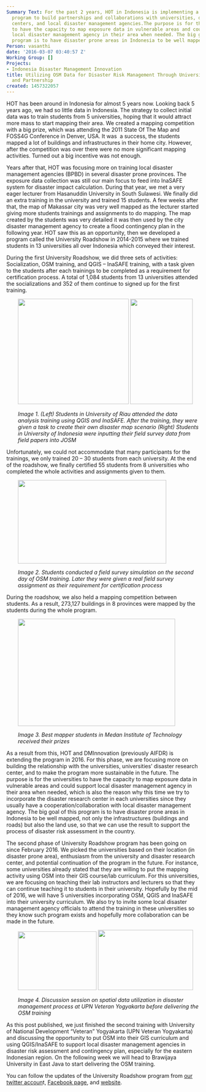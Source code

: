 ```yaml
---
Summary Text: For the past 2 years, HOT in Indonesia is implementing a university
  program to build partnerships and collaborations with universities, disaster research
  centers, and local disaster management agencies.The purpose is for the universities
  to have the capacity to map exposure data in vulnerable areas and could support
  local disaster management agency in their area when needed. The big goal of this
  program is to have disaster prone areas in Indonesia to be well mapped.
Person: vasanthi
date: '2016-03-07 03:40:57 Z'
Working Group: []
Projects:
- Indonesia Disaster Management Innovation
title: Utilizing OSM Data for Disaster Risk Management Through University Engagement
  and Partnership
created: 1457322057
---
```

<p>HOT has been around in Indonesia for almost 5 years now. Looking back 5 years ago, we had so little data in Indonesia. The strategy to collect initial data was to train students from 5 universities, hoping that it would attract more mass to start mapping their area. We created a mapping competition with a big prize, which was attending the 2011 State Of The Map and FOSS4G Conference in Denver, USA. It was &nbsp;a success, the students mapped a lot of buildings and infrastructures in their home city. However, after the competition was over there were no more significant mapping activities. Turned out a big incentive was not enough.</p><p>Years after that, HOT was focusing more on training local disaster management agencies (BPBD) in several disaster prone provinces. The exposure data collection was still our main focus to feed into InaSAFE system for disaster impact calculation. During that year, we met a very eager lecturer from Hasanuddin University in South Sulawesi. We finally did an extra training in the university and trained 15 students. A few weeks after that, the map of Makassar city was very well mapped as the lecturer started giving more students trainings and assignments to do mapping. The map created by the students was very detailed it was then used by the city disaster management agency to create a flood contingency plan in the following year. HOT saw this as an opportunity, then we developed a program called the University Roadshow in 2014-2015 where we trained students in 13 universities all over Indonesia which conveyed their interest.</p><p>During the first University Roadshow, we did three sets of activities: Socialization, OSM training, and QGIS – InaSAFE training, with a task given to the students after each trainings to be completed as a requirement for certification process. A total of 1,084 students from 13 universities attended the socializations and 352 of them continue to signed up for the first training.</p><p style="padding-left: 30px;"><img style="color: #000000; font-family: Arial; font-size: 14.6667px; white-space: pre-wrap; border-style: none; border-width: initial; transform: rotate(0rad); background-color: transparent;" src="https://lh5.googleusercontent.com/u82CCXqHmGr2FHbuWri4r9G2cFNuuF3PwKjvnY8fNVldB_EW3GRJ_P5mo-Kek49rJ9lL1ouklcAd5wdzql3MwuQ_RhaBf62Y5K8v-oRPy6VNkebsXIojxsEnozznjXXlyOZx18LV" alt="" width="289" height="275">&nbsp;<img style="color: #000000; font-family: Arial; font-size: 14.6667px; white-space: pre-wrap; border-style: none; border-width: initial; transform: rotate(0rad); background-color: transparent;" src="https://lh4.googleusercontent.com/29LWgs023wZvbIynNFBU2UPbfKH7ZYcVyTMwGVOMzS_pxEq2-hFGxM06u2S77AJKNYn3l_GpcCLbTSHNF0gy7LvpdA-EqZeAwr3IL7eMXsrBhQFNBWf05b5ZoPjhh-WOw_em6I2B" alt="" width="163" height="275"></p><p style="padding-left: 30px;"><em>Image 1. (Left) Students in University of Riau attended the data analysis training using QGIS and InaSAFE. After the training, they were given a task to create their own disaster map scenario&nbsp;(Right) Students in University of Indonesia were inputting their field survey data from field papers into JOSM</em></p><p>Unfortunately, we could not accommodate that many participants for the trainings, we only trained 20 – 30 students from each university. At the end of the roadshow, we finally certified 55 students from 8 universities who completed the whole activities and assignments given to them.</p><p style="padding-left: 30px;"><span id="docs-internal-guid-2bc89b97-4f1d-f3b6-b10f-6e93b3a5e004"><span style="font-size: 14.6667px; font-family: Arial; color: #000000; vertical-align: baseline; white-space: pre-wrap; background-color: transparent;"><img style="border-style: none; border-width: initial; transform: rotate(0rad);" src="https://lh6.googleusercontent.com/RPqkP8DiKOL3fw2dwMsg8b4f05tit5MeQSKCGIrZ0qbsdnL8_mNQhmuDEBuOBxyCInp8BLxxtwOcrO2MhbZ1W1L2jCdpQMuv1o31FZPro6DVbs5jxx2wzNzPxp4iLqB_LJWwhpPy" alt="" width="387" height="218"></span></span></p><p style="padding-left: 30px;"><em>Image 2. Students conducted a field survey simulation on the second day of OSM training.&nbsp;</em><em>Later they were given a real field survey assignment as their requirement for certification process</em></p><p>During the roadshow, we also held a mapping competition between students. As a result, 273,127 buildings in 8 provinces were mapped by the students during the whole program.</p><p style="padding-left: 30px;"><span id="docs-internal-guid-2bc89b97-4f1e-60e6-ca43-a1fe88752da6"><span style="font-size: 14.6667px; font-family: Arial; color: #000000; vertical-align: baseline; white-space: pre-wrap; background-color: transparent;"><img style="border-style: none; border-width: initial; transform: rotate(0rad);" src="https://lh4.googleusercontent.com/fovBjSG3qYbUYNEBOUN2qSmrBk6WZERsfV9jMlOcYBvBL3RTbHjNVqMVbgfgcsVxxYZfv7j_3p1DsdDp5yyD2r6vNNc3Ply1qZKkTtuNR17MR_GFcveaPBLWqCUny2JxwfH_tUd2" alt="" width="410" height="280"></span></span></p><p style="padding-left: 30px;"><em>Image 3. Best mapper students in Medan Institute of Technology received their prizes</em></p><p>As a result from this, HOT and DMInnovation (previously AIFDR) is extending the program in 2016. For this phase, we are focusing more on building the relationship with the universities, universities’ disaster research center, and to make the program more sustainable in the future. The purpose is for the universities to have the capacity to map exposure data in vulnerable areas and could support local disaster management agency in their area when needed, which is also the reason why this time we try to incorporate the disaster research center in each universities since they usually have a cooperation/collaboration with local disaster management agency. The big goal of this program is to have disaster prone areas in Indonesia to be well mapped, not only the infrastructures (buildings and roads) but also the land use, so that we can use the result to support the process of disaster risk assessment in the country.</p><p>The second phase of University Roadshow program has been going on since February 2016. We picked the universities based on their location (in disaster prone area), enthusiasm from the university and disaster research center, and potential continuation of the program in the future. For instance, some universities already stated that they are willing to put the mapping activity using OSM into their GIS course/lab curriculum. For this universities, we are focusing on teaching their lab instructors and lecturers so that they can continue teaching it to students in their university. Hopefully by the mid of 2016, we will have 5 universities incorporating OSM, QGIS and InaSAFE into their university curriculum. We also try to invite some local disaster management agency officials to attend the training in these universities so they know such program exists and hopefully more collaboration can be made in the future.</p><p style="padding-left: 30px;"><span id="docs-internal-guid-2bc89b97-4f1e-c93a-b3e7-e5e358b09f43"><span style="font-size: 14.6667px; font-family: Arial; color: #000000; vertical-align: baseline; white-space: pre-wrap; background-color: transparent;"><img style="border-style: none; border-width: initial; transform: rotate(0rad);" src="https://lh6.googleusercontent.com/wuwIXWtS5TaV3qGi5cZGrv3IVws5aUXELr43PrXNZ8-juBEz7FrnCaKLlLVh83dkcPzwV4176wYeS9gfZejvfwrlj01YjuOXzWorzZF8D8_8ZUGSW88QNG14mPPMX1p2F-JgdD58" alt="" width="205" height="153"> </span></span><img style="color: #000000; font-family: Arial; font-size: 14.6667px; white-space: pre-wrap; border-style: none; border-width: initial; transform: rotate(0rad); background-color: transparent;" src="https://lh3.googleusercontent.com/7VKUBe_bXrH-ZRg1DhGau4s_ehTAloRdT-1jps6WuUGrFO_RXunhFgrVhIE8L_aEVBHU74HITAuUOwpaiGvvttat_IyvQlgvWnQGfiBADLm570tUD11lSMnOHsCMXKQBf3SREeLY" alt="" width="248" height="157"></p><p style="padding-left: 30px;"><em>Image 4. Discussion session on spatial data utilization in disaster management process at UPN Veteran Yogyakarta before delivering the OSM training</em></p><p>As this post published, we just finished the second training with University of National Development “Veteran” Yogyakarta (UPN Veteran Yogyakarta) and discussing the opportunity to put OSM into their GIS curriculum and using QGIS/InaSAFE to support local disaster management agencies in disaster risk assessment and contingency plan, especially for the eastern Indonesian region. On the following week we will head to Brawijaya University in East Java to start delivering the OSM training.</p><p>You can follow the updates of the University Roadshow program from <a href="https://twitter.com/hotosm_id" target="_blank">our twitter accoun</a>t, <a href="https://www.facebook.com/hotosm.id/" target="_blank">Facebook page</a>, and <a href="https://twitter.com/hotosm_id" target="_blank">website</a>.</p>
